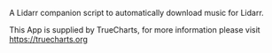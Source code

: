 A Lidarr companion script to automatically download music for Lidarr.

This App is supplied by TrueCharts, for more information please visit https://truecharts.org
